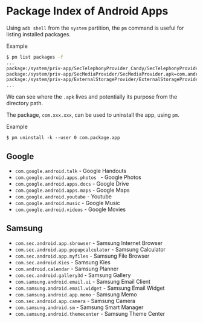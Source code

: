 # Package Index of Android Apps

Using `adb shell` from the `system` partition, the `pm` command is useful for listing installed packages.

Example
```bash
$ pm list packages -f
...
package:/system/priv-app/SecTelephonyProvider_Candy/SecTelephonyProvider_Candy.apk=com.android.providers.telephony
package:/system/priv-app/SecMediaProvider/SecMediaProvider.apk=com.android.providers.media
package:/system/priv-app/ExternalStorageProvider/ExternalStorageProvider.apk=com.android.externalstorage
...
```

We can see where the `.apk` lives and potentially its purpose from the directory path.

The package, `com.xxx.xxx`, can be used to uninstall the app, using `pm`.

Example
```
$ pm uninstall -k --user 0 com.package.app
```

## Google 

* `com.google.android.talk` - Google Handouts
* `com.google.android.apps.photos ` - Google Photos
* `com.google.android.apps.docs` - Google Drive
* `com.google.android.apps.maps` - Google Maps
* `com.google.android.youtube` - Youtube
* `com.google.android.music` - Google Music
* `com.google.android.videos` - Google Movies

## Samsung

* `com.sec.android.app.sbrowser` - Samsung Internet Browser
* `com.sec.android.app.popupcalculator` - Samsung Calculator
* `com.sec.android.app.myfiles` - Samsung File Browser
* `com.sec.android.Kies` - Samsung Kies
* `com.android.calendar` - Samsung Planner
* `com.sec.android.gallery3d` - Samsung Gallery
* `com.samsung.android.email.ui` - Samsung Email Client
* `com.samsung.android.email.widget` - Samsung Email Widget
* `com.samsung.android.app.memo` - Samsung Memo
* `com.sec.android.app.camera` - Samsung Camera
* `com.samsung.android.sm` - Samsung Smart Manager
* `com.samsung.android.themecenter` - Samsung Theme Center
